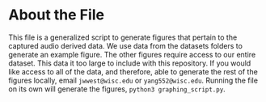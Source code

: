 # About the File

This file is a generalized script to generate figures that pertain to the captured audio derived data.
We use data from the datasets folders to generate an example figure.
The other figures require access to our entire dataset.
This data it too large to include with this repository. If you would like access to all of the data, and therefore, able to generate the rest of the figures locally, email `jwwest@wisc.edu` or `yang552@wisc.edu`.
Running the file on its own will generate the figures, `python3 graphing_script.py`.